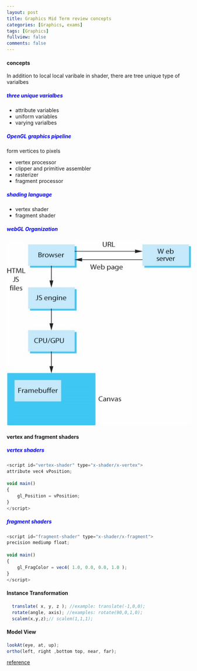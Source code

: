 ```yaml
---
layout: post
title: Graphics Mid Term review concepts
categories: [Graphics, exams]
tags: [Graphics]
fullview: false
comments: false
---
```

#### concepts
In addition to local local varibale in shader, there are tree unique type of varialbes
##### <span style="color:blue">three unique varialbes</span>
- attribute variables
- uniform variables
- varying varialbes

##### <span style="color:blue">OpenGL graphics pipeline</span>
form vertices to pixels
- vertex processor
- clipper and primitive assembler
- rasterizer
- fragment processor

##### <span style="color:blue">shading language</span>

- vertex shader
- fragment shader

##### <span style="color:blue">webGL Organization</span>

![image info](./assets/media/graphics/Picture1.jpg)

#### vertex and fragment shaders
##### <span style="color:blue">vertex shaders</span>
```JavaScript
<script id="vertex-shader" type="x-shader/x-vertex">
attribute vec4 vPosition;

void main()
{
    gl_Position = vPosition;
}
</script>
```
##### <span style="color:blue">fragment shaders</span>
```JavaScript
<script id="fragment-shader" type="x-shader/x-fragment">
precision mediump float;

void main()
{
    gl_FragColor = vec4( 1.0, 0.0, 0.0, 1.0 );
}
</script>

```

#### Instance Transformation

```JavaScript
  translate( x, y, z ); //example: translate(-1,0,0);
  rotate(angle, axis); //examples: rotate(90,0,1,0);
  scalem(x,y,z);// scalem(1,1,1);
```

#### Model View

```JavaScript
lookAt(eye, at, up);
ortho(left, right ,bottom top, near, far);

```

[reference](https://www.cs.unm.edu/~angel/WebGL/7E/  )
